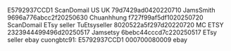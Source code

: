 E5792937CCD1
ScanDomail
US UK 79d7429ad0420220710
JamsSmith 9696a776abcc2f20250630
Chuanhhung f727f99af5df1020250720
ScanDomail
ETsy seller
TuEtsyseller 8020522a5f297d20220720
MC ETSY 2323944499496d20250517
Jamsetsy 6bebc44cccd7c220250517
ETsy seller
ebay
cuongbtc91: E5792937CCD1 000700080009
ebay

